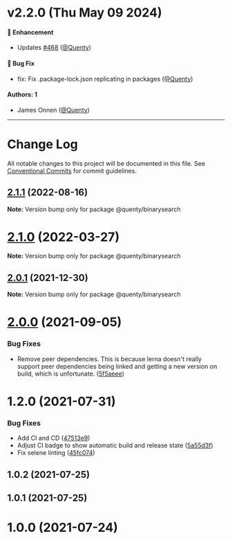 # v2.2.0 (Thu May 09 2024)

#### 🚀 Enhancement

- Updates [#468](https://github.com/Quenty/NevermoreEngine/pull/468) ([@Quenty](https://github.com/Quenty))

#### 🐛 Bug Fix

- fix: Fix .package-lock.json replicating in packages ([@Quenty](https://github.com/Quenty))

#### Authors: 1

- James Onnen ([@Quenty](https://github.com/Quenty))

---

# Change Log

All notable changes to this project will be documented in this file.
See [Conventional Commits](https://conventionalcommits.org) for commit guidelines.

## [2.1.1](https://github.com/Quenty/NevermoreEngine/compare/@quenty/binarysearch@2.1.0...@quenty/binarysearch@2.1.1) (2022-08-16)

**Note:** Version bump only for package @quenty/binarysearch





# [2.1.0](https://github.com/Quenty/NevermoreEngine/compare/@quenty/binarysearch@2.0.1...@quenty/binarysearch@2.1.0) (2022-03-27)

**Note:** Version bump only for package @quenty/binarysearch





## [2.0.1](https://github.com/Quenty/NevermoreEngine/compare/@quenty/binarysearch@2.0.0...@quenty/binarysearch@2.0.1) (2021-12-30)

**Note:** Version bump only for package @quenty/binarysearch





# [2.0.0](https://github.com/Quenty/NevermoreEngine/compare/@quenty/binarysearch@1.2.0...@quenty/binarysearch@2.0.0) (2021-09-05)


### Bug Fixes

* Remove peer dependencies. This is because lerna doesn't really support peer dependencies being linked and getting a new version on build, which is unfortunate. ([5f5aeee](https://github.com/Quenty/NevermoreEngine/commit/5f5aeeea8de9975435309e53679f0ef7064f9dd0))





# 1.2.0 (2021-07-31)


### Bug Fixes

* Add CI and CD ([47513e9](https://github.com/Quenty/NevermoreEngine/commit/47513e9b568162707534af132396dd8756947dd3))
* Adjust CI badge to show automatic build and release state ([5a55d3f](https://github.com/Quenty/NevermoreEngine/commit/5a55d3f19bf8d66a760d67da9b56ed47fab74656))
* Fix selene linting ([45fc074](https://github.com/Quenty/NevermoreEngine/commit/45fc07489ee59127ac6582689f19a0e87c1e5b5a))



## 1.0.2 (2021-07-25)



## 1.0.1 (2021-07-25)



# 1.0.0 (2021-07-24)
